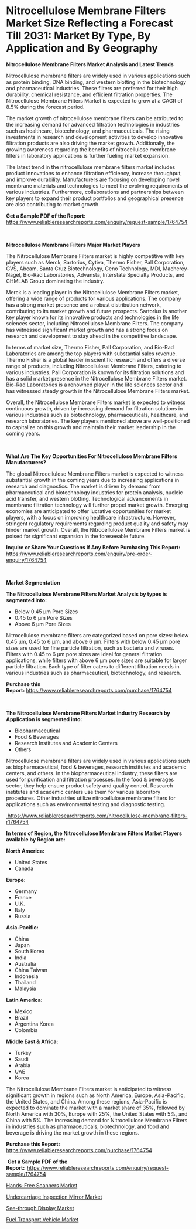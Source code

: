 <p><h1>Nitrocellulose Membrane Filters Market Size Reflecting a Forecast Till 2031: Market By Type, By Application and By Geography</h1></p><p><strong>Nitrocellulose Membrane Filters Market Analysis and Latest Trends</strong></p>
<p><p>Nitrocellulose membrane filters are widely used in various applications such as protein binding, DNA binding, and western blotting in the biotechnology and pharmaceutical industries. These filters are preferred for their high durability, chemical resistance, and efficient filtration properties. The Nitrocellulose Membrane Filters Market is expected to grow at a CAGR of 8.5% during the forecast period.</p><p>The market growth of nitrocellulose membrane filters can be attributed to the increasing demand for advanced filtration technologies in industries such as healthcare, biotechnology, and pharmaceuticals. The rising investments in research and development activities to develop innovative filtration products are also driving the market growth. Additionally, the growing awareness regarding the benefits of nitrocellulose membrane filters in laboratory applications is further fueling market expansion.</p><p>The latest trend in the nitrocellulose membrane filters market includes product innovations to enhance filtration efficiency, increase throughput, and improve durability. Manufacturers are focusing on developing novel membrane materials and technologies to meet the evolving requirements of various industries. Furthermore, collaborations and partnerships between key players to expand their product portfolios and geographical presence are also contributing to market growth.</p></p>
<p><strong>Get a Sample PDF of the Report:&nbsp;</strong> <a href="https://www.reliableresearchreports.com/enquiry/request-sample/1764754">https://www.reliableresearchreports.com/enquiry/request-sample/1764754</a></p>
<p>&nbsp;</p>
<p><strong>Nitrocellulose Membrane Filters Major Market Players</strong></p>
<p><p>The Nitrocellulose Membrane Filters market is highly competitive with key players such as Merck, Sartorius, Cytiva, Thermo Fisher, Pall Corporation, GVS, Abcam, Santa Cruz Biotechnology, Geno Technology, MDI, Macherey-Nagel, Bio-Rad Laboratories, Advansta, Interstate Specialty Products, and CHMLAB Group dominating the industry.</p><p>Merck is a leading player in the Nitrocellulose Membrane Filters market, offering a wide range of products for various applications. The company has a strong market presence and a robust distribution network, contributing to its market growth and future prospects. Sartorius is another key player known for its innovative products and technologies in the life sciences sector, including Nitrocellulose Membrane Filters. The company has witnessed significant market growth and has a strong focus on research and development to stay ahead in the competitive landscape.</p><p>In terms of market size, Thermo Fisher, Pall Corporation, and Bio-Rad Laboratories are among the top players with substantial sales revenue. Thermo Fisher is a global leader in scientific research and offers a diverse range of products, including Nitrocellulose Membrane Filters, catering to various industries. Pall Corporation is known for its filtration solutions and has a solid market presence in the Nitrocellulose Membrane Filters market. Bio-Rad Laboratories is a renowned player in the life sciences sector and has witnessed steady growth in the Nitrocellulose Membrane Filters market.</p><p>Overall, the Nitrocellulose Membrane Filters market is expected to witness continuous growth, driven by increasing demand for filtration solutions in various industries such as biotechnology, pharmaceuticals, healthcare, and research laboratories. The key players mentioned above are well-positioned to capitalize on this growth and maintain their market leadership in the coming years.</p></p>
<p>&nbsp;</p>
<p><strong>What Are The Key Opportunities For Nitrocellulose Membrane Filters Manufacturers?</strong></p>
<p><p>The global Nitrocellulose Membrane Filters market is expected to witness substantial growth in the coming years due to increasing applications in research and diagnostics. The market is driven by demand from pharmaceutical and biotechnology industries for protein analysis, nucleic acid transfer, and western blotting. Technological advancements in membrane filtration technology will further propel market growth. Emerging economies are anticipated to offer lucrative opportunities for market players, with a focus on improving healthcare infrastructure. However, stringent regulatory requirements regarding product quality and safety may hinder market growth. Overall, the Nitrocellulose Membrane Filters market is poised for significant expansion in the foreseeable future.</p></p>
<p><strong>Inquire or Share Your Questions If Any Before Purchasing This Report:</strong> <a href="https://www.reliableresearchreports.com/enquiry/pre-order-enquiry/1764754">https://www.reliableresearchreports.com/enquiry/pre-order-enquiry/1764754</a></p>
<p>&nbsp;</p>
<p><strong>Market Segmentation</strong></p>
<p><strong>The Nitrocellulose Membrane Filters Market Analysis by types is segmented into:</strong></p>
<p><ul><li>Below 0.45 µm Pore Sizes</li><li>0.45 to 6 µm Pore Sizes</li><li>Above 6 µm Pore Sizes</li></ul></p>
<p><p>Nitrocellulose membrane filters are categorized based on pore sizes: below 0.45 µm, 0.45 to 6 µm, and above 6 µm. Filters with below 0.45 µm pore sizes are used for fine particle filtration, such as bacteria and viruses. Filters with 0.45 to 6 µm pore sizes are ideal for general filtration applications, while filters with above 6 µm pore sizes are suitable for larger particle filtration. Each type of filter caters to different filtration needs in various industries such as pharmaceutical, biotechnology, and research.</p></p>
<p><strong>Purchase this Report:&nbsp;</strong><a href="https://www.reliableresearchreports.com/purchase/1764754">https://www.reliableresearchreports.com/purchase/1764754</a></p>
<p>&nbsp;</p>
<p><strong>The Nitrocellulose Membrane Filters Market Industry Research by Application is segmented into:</strong></p>
<p><ul><li>Biopharmaceutical</li><li>Food & Beverages</li><li>Research Institutes and Academic Centers</li><li>Others</li></ul></p>
<p><p>Nitrocellulose membrane filters are widely used in various applications such as biopharmaceutical, food & beverages, research institutes and academic centers, and others. In the biopharmaceutical industry, these filters are used for purification and filtration processes. In the food & beverages sector, they help ensure product safety and quality control. Research institutes and academic centers use them for various laboratory procedures. Other industries utilize nitrocellulose membrane filters for applications such as environmental testing and diagnostic testing.</p></p>
<p><a href="https://www.reliableresearchreports.com/nitrocellulose-membrane-filters-r1764754">&nbsp;https://www.reliableresearchreports.com/nitrocellulose-membrane-filters-r1764754</a></p>
<p><strong>In terms of Region, the Nitrocellulose Membrane Filters Market Players available by Region are:</strong></p>
<p>
    <p> <strong> North America: </strong>
        <ul>
            <li>United States</li>
            <li>Canada</li>
        </ul>
        </p> 
    <p> <strong> Europe: </strong>
        <ul>
            <li>Germany</li>
            <li>France</li>
            <li>U.K.</li>
            <li>Italy</li>
            <li>Russia</li>
        </ul>
        </p> 
    <p> <strong> Asia-Pacific: </strong>
        <ul>
            <li>China</li>
            <li>Japan</li>
            <li>South Korea</li>
            <li>India</li>
            <li>Australia</li>
            <li>China Taiwan</li>
            <li>Indonesia</li>
            <li>Thailand</li>
            <li>Malaysia</li>
        </ul>
        </p> 
    <p> <strong> Latin America: </strong>
        <ul>
            <li>Mexico</li>
            <li>Brazil</li>
            <li>Argentina Korea</li>
            <li>Colombia</li>
        </ul>
        </p> 
    <p> <strong> Middle East & Africa: </strong>
        <ul>
            <li>Turkey</li>
            <li>Saudi</li>
            <li>Arabia</li>
            <li>UAE</li>
            <li>Korea</li>
        </ul>
    </p>
    </p>
<p><p>The Nitrocellulose Membrane Filters market is anticipated to witness significant growth in regions such as North America, Europe, Asia-Pacific, the United States, and China. Among these regions, Asia-Pacific is expected to dominate the market with a market share of 35%, followed by North America with 30%, Europe with 25%, the United States with 5%, and China with 5%. The increasing demand for Nitrocellulose Membrane Filters in industries such as pharmaceuticals, biotechnology, and food and beverage is driving the market growth in these regions.</p></p>
<p><strong>Purchase this Report: </strong><a href="https://www.reliableresearchreports.com/purchase/1764754">https://www.reliableresearchreports.com/purchase/1764754</a></p>
<p>&nbsp;<strong>Get a Sample PDF of the Report:&nbsp;&nbsp;</strong><a href="https://www.reliableresearchreports.com/enquiry/request-sample/1764754">https://www.reliableresearchreports.com/enquiry/request-sample/1764754</a></p>
<p><strong></strong></p>
<p><p><a href="https://github.com/BerryGuann/Market-Research-Report-List-1/blob/main/hands-free-scanners-market.md">Hands-Free Scanners Market</a></p><p><a href="https://medium.com/@lottierunte68/undercarriage-inspection-mirror-market-size-share-analysis-growth-trends-forecast-2024-2031-8f47d14fa064">Undercarriage Inspection Mirror Market</a></p><p><a href="https://github.com/Chiragrp22/Market-Research-Report-List-5/blob/main/see-through-display-market.md">See-through Display Market</a></p><p><a href="https://medium.com/@stephaniewynterk14/fuel-transport-vehicle-market-trends-a-detailed-study-of-its-market-segmentation-and-analyzing-the-3d57ed220589">Fuel Transport Vehicle Market</a></p></p>